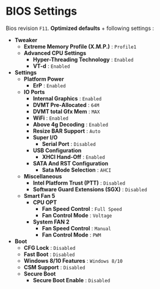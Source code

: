 # BIOS Settings

Bios revision `F11`.
**Optimized defaults** + following settings :

- **Tweaker**
  - **Extreme Memory Profile (X.M.P.)** : `Profile1`
  - **Advanced CPU Settings**
    - **Hyper-Threading Technology** : `Enabled`
    - **VT-d** : `Enabled`
- **Settings**
  - **Platform Power**
    - **ErP** : `Enabled`
  - **IO Ports**
    - **Internal Graphics** : `Enabled`
    - **DVMT Pre-Allocated** : `64M`
    - **DVMT total Gfx Mem** : `MAX`
    - **WiFi** : `Enabled`
    - **Above 4g Decoding** : `Enabled`
    - **Resize BAR Support** : `Auto`
    - **Super I/O**
      - **Serial Port** : `Disabled`
    - **USB Configuration**
      - **XHCI Hand-Off** : `Enabled`
    - **SATA And RST Configuration**
      - **Sata Mode Selection** : `AHCI`
  - **Miscellaneous**
    - **Intel Platform Trust (PTT)** : `Disabled`
    - **Software Guard Extensions (SGX)** : `Disabled`
  - **Smart Fan 5**
    - **CPU OPT**
      - **Fan Speed Control** : `Full Speed`
      - **Fan Control Mode** : `Voltage`
    - **System FAN 2**
      - **Fan Speed Control** : `Manual`
      - **Fan Control Mode** : `PWM`
- **Boot**
  - **CFG Lock** : `Disabled`
  - **Fast Boot** : `Disabled`
  - **Windows 8/10 Features** : `Windows 8/10`
  - **CSM Support** : `Disabled`
  - **Secure Boot**
    - **Secure Boot Enable** : `Disabled`
